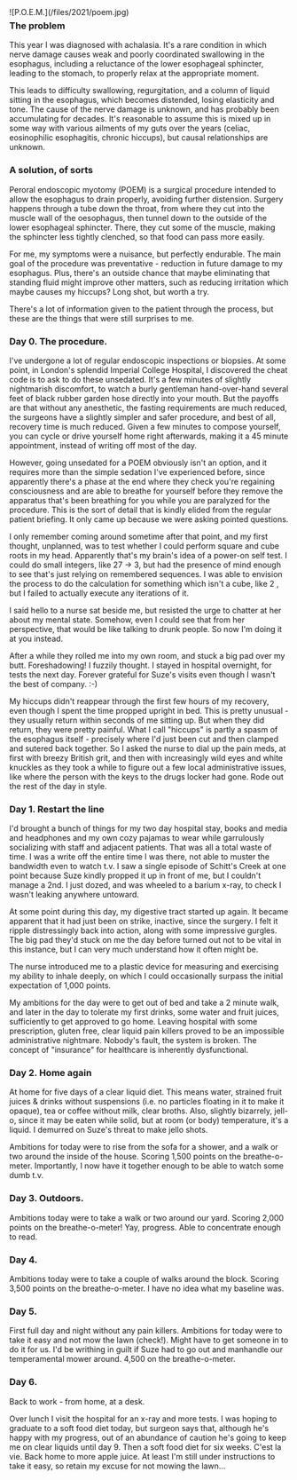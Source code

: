 <!--
.. title: Things They Don't Tell You About Peroral Endoscopic Myotemy
.. slug: things-they-dont-tell-you-about-peroral-endoscopic-myotemy
.. date: 2021-06-02 10:50:10 UTC-05:00
.. tags: journal
.. type: text
-->

<span style="float: left">
![P.O.E.M.](/files/2021/poem.jpg)
</span>

### The problem

This year I was diagnosed with achalasia. It's a rare condition in which nerve
damage causes weak and poorly coordinated swallowing in the esophagus,
including a reluctance of the lower esophageal sphincter, leading to the
stomach, to properly relax at the appropriate moment.

This leads to difficulty swallowing, regurgitation, and a column of liquid
sitting in the esophagus, which becomes distended, losing elasticity and tone.
The cause of the nerve damage is unknown, and has probably been accumulating
for decades. It's reasonable to assume this is mixed up in some way with
various ailments of my guts over the years (celiac, eosinophilic esophagitis,
chronic hiccups), but causal relationships are unknown.

### A solution, of sorts

Peroral endoscopic myotomy (POEM) is a surgical procedure intended to allow the
esophagus to drain properly, avoiding further distension. Surgery happens
through a tube down the throat, from where they cut into the muscle wall of the
oesophagus, then tunnel down to the outside of the lower esophageal sphincter.
There, they cut some of the muscle, making the sphincter less tightly clenched,
so that food can pass more easily.

For me, my symptoms were a nuisance, but perfectly endurable. The main goal
of the procedure was preventative - reduction in future damage to my esophagus.
Plus, there's an outside chance that maybe eliminating that standing fluid
might improve other matters, such as reducing irritation which maybe causes my
hiccups? Long shot, but worth a try.

There's a lot of information given to the patient through the process, but
these are the things that were still surprises to me.

### Day 0. The procedure.

I've undergone a lot of regular endoscopic inspections or biopsies. At some
point, in London's splendid Imperial College Hospital, I discovered the cheat
code is to ask to do these unsedated. It's a few minutes of slightly
nightmarish discomfort, to watch a burly gentleman hand-over-hand several feet
of black rubber garden hose directly into your mouth. But the payoffs are that
without any anesthetic, the fasting requirements are much reduced, the surgeons
have a slightly simpler and safer procedure, and best of all, recovery time is
much reduced. Given a few minutes to compose yourself, you can cycle or drive
yourself home right afterwards, making it a 45 minute appointment, instead of
writing off most of the day.

However, going unsedated for a POEM obviously isn't an option, and it
requires more than the simple sedation I've experienced before, since
apparently there's a phase at the end where they check you're regaining
consciousness and are able to breathe for yourself before they remove the
apparatus that's been breathing for you while you are paralyzed for the
procedure. This is the sort of detail that is kindly elided from the regular
patient briefing. It only came up because we were asking pointed questions.

I only remember coming around sometime after that point, and my first thought,
unplanned, was to test whether I could perform square and cube roots in my
head. Apparently that's my brain's idea of a power-on self test. I could do
small integers, like 27 -> 3, but had the presence of mind enough to see that's
just relying on remembered sequences. I was able to envision the process to do
the calculation for something which isn't a cube, like 2 , but I failed to
actually execute any iterations of it.

I said hello to a nurse sat beside me, but resisted the urge to chatter at her
about my mental state. Somehow, even I could see that from her perspective,
that would be like talking to drunk people. So now I'm doing it at you instead.

After a while they rolled me into my own room, and stuck a big pad over my
butt. Foreshadowing! I fuzzily thought. I stayed in hospital overnight, for
tests the next day. Forever grateful for Suze's visits even though I wasn't
the best of company. :-)

My hiccups didn't reappear through the first few hours of my recovery, even
though I spent the time propped upright in bed. This is pretty unusual - they
usually return within seconds of me sitting up. But when they did return, they
were pretty painful. What I call "hiccups" is partly a spasm of the esophagus
itself - precisely where I'd just been cut and then clamped and sutered back
together. So I asked the nurse to dial up the pain meds, at first with breezy
British grit, and then with increasingly wild eyes and white knuckles
as they took a while to figure out a few local administrative issues, like
where the person with the keys to the drugs locker had gone. Rode out the rest
of the day in style.


### Day 1. Restart the line

I'd brought a bunch of things for my two day hospital stay, books and media and
headphones and my own cozy pajamas to wear while garrulously socializing with
staff and adjacent patients. That was all a total waste of time. I was a write
off the entire time I was there, not able to muster the bandwidth even to watch
t.v. I saw a single episode of Schitt's Creek at one point because Suze kindly
propped it up in front of me, but I couldn't manage a 2nd. I just dozed, and
was wheeled to a barium x-ray, to check I wasn't leaking anywhere untoward.

At some point during this day, my digestive tract started up again. It became
apparent that it had just been on strike, inactive, since the surgery. I felt
it ripple distressingly back into action, along with some impressive gurgles.
The big pad they'd stuck on me the day before turned out not to be vital in
this instance, but I can very much understand how it often might be.

The nurse introduced me to a plastic device for measuring and exercising my
ability to inhale deeply, on which I could occasionally surpass the initial
expectation of 1,000 points.

My ambitions for the day were to get out of bed and take a 2 minute walk, and
later in the day to tolerate my first drinks, some water and fruit juices,
sufficiently to get approved to go home. Leaving hospital with some
prescription, gluten free, clear liquid pain killers proved to be an impossible
administrative nightmare. Nobody's fault, the system is broken. The concept of
"insurance" for healthcare is inherently dysfunctional.

### Day 2. Home again

At home for five days of a clear liquid diet. This means water, strained fruit
juices & drinks without suspensions (i.e. no particles floating in it to make
it opaque), tea or coffee without milk, clear broths. Also, slightly bizarrely,
jell-o, since it may be eaten while solid, but at room (or body) temperature,
it's a liquid. I demurred on Suze's threat to make jello shots.

Ambitions for today were to rise from the sofa for a shower, and a walk or two
around the inside of the house. Scoring 1,500 points on the breathe-o-meter.
Importantly, I now have it together enough to be able to watch some dumb t.v.

### Day 3. Outdoors.

Ambitions today were to take a walk or two around our yard. Scoring 2,000
points on the breathe-o-meter! Yay, progress. Able to concentrate enough to
read.

### Day 4.

Ambitions today were to take a couple of walks around the block. Scoring 3,500
points on the breathe-o-meter. I have no idea what my baseline was.

### Day 5.

First full day and night without any pain killers. Ambitions for today were to
take it easy and not mow the lawn (check!). Might have to get someone in to do
it for us. I'd be writhing in guilt if Suze had to go out and manhandle our
temperamental mower around. 4,500 on the breathe-o-meter.

### Day 6.

Back to work - from home, at a desk.

Over lunch I visit the hospital for an x-ray and more tests. I was hoping to
graduate to a soft food diet today, but surgeon says that, although he's happy
with my progress, out of an abundance of caution he's going to keep me on clear
liquids until day 9. Then a soft food diet for six weeks. C'est la vie. Back
home to more apple juice. At least I'm still under instructions to take it
easy, so retain my excuse for not mowing the lawn...

<br style="clear: left" />
